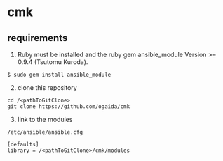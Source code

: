 # cmk

## requirements

1. Ruby must be installed and the ruby gem ansible_module Version >= 0.9.4 (Tsutomu Kuroda).

```
$ sudo gem install ansible_module
```

2. clone this repository

```
cd /<pathToGitClone>
git clone https://github.com/ogaida/cmk
```

3. link to the modules

`/etc/ansible/ansible.cfg`

```
[defaults]
library = /<pathToGitClone>/cmk/modules
```
